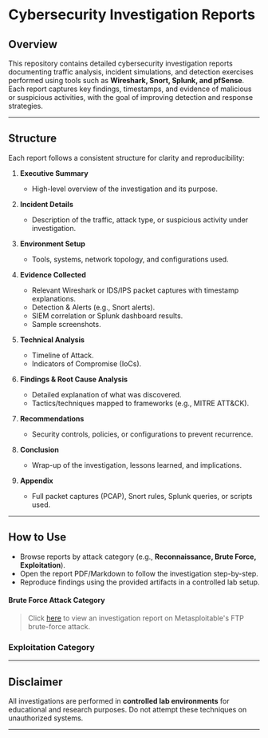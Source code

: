 # Cybersecurity Investigation Reports

## Overview

This repository contains detailed cybersecurity investigation reports documenting traffic analysis, incident simulations, and detection exercises performed using tools such as **Wireshark, Snort, Splunk, and pfSense**. Each report captures key findings, timestamps, and evidence of malicious or suspicious activities, with the goal of improving detection and response strategies.

---

## Structure

Each report follows a consistent structure for clarity and reproducibility:

1. **Executive Summary**  
   - High-level overview of the investigation and its purpose.

2. **Incident Details**  
   - Description of the traffic, attack type, or suspicious activity under investigation.

3. **Environment Setup**  
   - Tools, systems, network topology, and configurations used.

4. **Evidence Collected**  
   - Relevant Wireshark or IDS/IPS packet captures with timestamp explanations.  
   - Detection & Alerts (e.g., Snort alerts).  
   - SIEM correlation or Splunk dashboard results.  
   - Sample screenshots.

5. **Technical Analysis**  
   - Timeline of Attack.  
   - Indicators of Compromise (IoCs).

6. **Findings & Root Cause Analysis**  
   - Detailed explanation of what was discovered.  
   - Tactics/techniques mapped to frameworks (e.g., MITRE ATT&CK).

7. **Recommendations**  
   - Security controls, policies, or configurations to prevent recurrence.

8. **Conclusion**  
   - Wrap-up of the investigation, lessons learned, and implications.

9. **Appendix**  
   - Full packet captures (PCAP), Snort rules, Splunk queries, or scripts used.

---

## How to Use

- Browse reports by attack category (e.g., **Reconnaissance, Brute Force, Exploitation**).  
- Open the report PDF/Markdown to follow the investigation step-by-step.  
- Reproduce findings using the provided artifacts in a controlled lab setup.  

#### Brute Force Attack Category

> Click [here](https://github.com/ninahonyango/Cybersec_Investigation_Reports/blob/main/FTPBrute-forceCybersecurityInvestigationReport.pdf) to view an investigation report on Metasploitable's FTP brute-force attack.


### Exploitation Category

---


## Disclaimer

All investigations are performed in **controlled lab environments** for educational and research purposes. Do not attempt these techniques on unauthorized systems.


---
